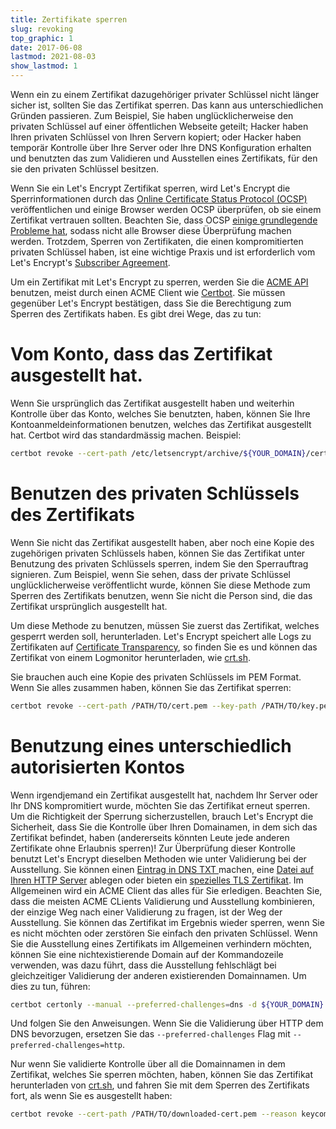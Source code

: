 ```yaml
---
title: Zertifikate sperren
slug: revoking
top_graphic: 1
date: 2017-06-08
lastmod: 2021-08-03
show_lastmod: 1
---
```



Wenn ein zu einem Zertifikat dazugehöriger privater Schlüssel nicht länger sicher ist, sollten Sie das Zertifikat sperren. Das kann aus unterschiedlichen Gründen passieren. Zum Beispiel, Sie haben unglücklicherweise den privaten Schlüssel auf einer öffentlichen Webseite geteilt; Hacker haben Ihren privaten Schlüssel von Ihren Servern kopiert; oder Hacker haben temporär Kontrolle über Ihre Server oder Ihre DNS Konfiguration erhalten und benutzten das zum Validieren und Ausstellen eines Zertifikats, für den sie den privaten Schlüssel besitzen.

Wenn Sie ein Let's Encrypt Zertifikat sperren, wird Let's Encrypt die Sperrinformationen durch das [Online Certificate Status Protocol (OCSP)](https://en.wikipedia.org/wiki/Online_Certificate_Status_Protocol) veröffentlichen und einige Browser werden OCSP überprüfen, ob sie einem Zertifikat vertrauen sollten. Beachten Sie, dass OCSP [einige grundlegende Probleme hat](https://www.imperialviolet.org/2011/03/18/revocation.html), sodass nicht alle Browser diese Überprüfung machen werden. Trotzdem, Sperren von Zertifikaten, die einen kompromitierten privaten Schlüssel haben, ist eine wichtige Praxis und ist erforderlich vom Let's Encrypt's [Subscriber Agreement](/repository).

Um ein Zertifikat mit Let's Encrypt zu sperren, werden Sie die [ACME API](https://github.com/letsencrypt/boulder/blob/main/docs/acme-divergences.md) benutzen, meist durch einen ACME Client wie [Certbot](https://certbot.eff.org/). Sie müssen gegenüber Let's Encrypt bestätigen, dass Sie die Berechtigung zum Sperren des Zertifikats haben. Es gibt drei Wege, das zu tun:

# Vom Konto, dass das Zertifikat ausgestellt hat.

Wenn Sie ursprünglich das Zertifikat ausgestellt haben und weiterhin Kontrolle über das Konto, welches Sie benutzten, haben, können Sie Ihre Kontoanmeldeinformationen benutzen, welches das Zertifikat ausgestellt hat. Certbot wird das standardmässig machen. Beispiel:

```bash
certbot revoke --cert-path /etc/letsencrypt/archive/${YOUR_DOMAIN}/cert1.pem --reason keycompromise
```

# Benutzen des privaten Schlüssels des Zertifikats

Wenn Sie nicht das Zertifikat ausgestellt haben, aber noch eine Kopie des zugehörigen privaten Schlüssels haben, können Sie das Zertifikat unter Benutzung des privaten Schlüssels sperren, indem Sie den Sperrauftrag signieren. Zum Beispiel, wenn Sie sehen, dass der private Schlüssel unglücklicherweise veröffentlicht wurde, können Sie diese Methode zum Sperren des Zertifikats benutzen, wenn Sie nicht die Person sind, die das Zertifikat ursprünglich ausgestellt hat.

Um diese Methode zu benutzen, müssen Sie zuerst das Zertifikat, welches gesperrt werden soll, herunterladen. Let's Encrypt speichert alle Logs zu Zertifikaten auf [Certificate Transparency](https://www.certificate-transparency.org/), so finden Sie es und können das Zertifikat von einem Logmonitor herunterladen, wie [crt.sh](https://crt.sh/).

Sie brauchen auch eine Kopie des privaten Schlüssels im PEM Format. Wenn Sie alles zusammen haben, können Sie das Zertifikat sperren:

```bash
certbot revoke --cert-path /PATH/TO/cert.pem --key-path /PATH/TO/key.pem --reason keycompromise
```

# Benutzung eines unterschiedlich autorisierten Kontos

Wenn irgendjemand ein Zertifikat ausgestellt hat, nachdem Ihr Server oder Ihr DNS kompromitiert wurde, möchten Sie das Zertifikat erneut sperren. Um die Richtigkeit der Sperrung sicherzustellen, brauch Let's Encrypt die Sicherheit, dass Sie die Kontrolle über Ihren Domainamen, in dem sich das Zertifikat befindet, haben (andererseits könnten Leute jede anderen Zertifikate ohne Erlaubnis sperren)! Zur Überprüfung dieser Kontrolle benutzt Let's Encrypt dieselben Methoden wie unter Validierung bei der Ausstellung. Sie können einen [Eintrag in DNS TXT ](https://tools.ietf.org/html/rfc8555#section-8.4) machen, eine [Datei auf Ihren HTTP Server](https://tools.ietf.org/html/rfc8555#section-8.3) ablegen oder bieten ein [spezielles TLS Zertifikat](https://tools.ietf.org/html/rfc8737#section-3). Im Allgemeinen wird ein ACME Client das alles für Sie erledigen. Beachten Sie, dass die meisten ACME CLients Validierung und Ausstellung kombinieren, der einzige Weg nach einer Validierung zu fragen, ist der Weg der Ausstellung. Sie können das Zertifikat im Ergebnis wieder sperren, wenn Sie es nicht möchten oder zerstören Sie einfach den privaten Schlüssel. Wenn Sie die Ausstellung eines Zertifikats im Allgemeinen verhindern möchten, können Sie eine nichtexistierende Domain auf der Kommandozeile verwenden, was dazu führt, dass die Ausstellung fehlschlägt bei gleichzeitiger Validierung der anderen existierenden Domainnamen. Um dies zu tun, führen:

```bash
certbot certonly --manual --preferred-challenges=dns -d ${YOUR_DOMAIN} -d nonexistent.${YOUR_DOMAIN}
```

Und folgen Sie den Anweisungen. Wenn Sie die Validierung über HTTP dem DNS bevorzugen, ersetzen Sie  das `--preferred-challenges` Flag mit `--preferred-challenges=http`.

Nur wenn Sie validierte Kontrolle über all die Domainnamen in dem Zertifikat, welches Sie sperren möchten, haben, können Sie das Zertifikat herunterladen von [crt.sh](https://crt.sh/), und fahren Sie mit dem Sperren des Zertifikats fort, als wenn Sie es ausgestellt haben:

```bash
certbot revoke --cert-path /PATH/TO/downloaded-cert.pem --reason keycompromise
```

